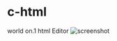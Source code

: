 # c-html
world on.1 html Editor
![screenshot](連結 "https://raw.githubusercontent.com/ryan1114-carer/c-html/refs/heads/main/Screenshot.jpg")

